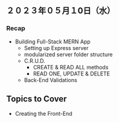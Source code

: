 ## ２０２３年０５月１0日（水）

### Recap
- Building Full-Stack MERN App
    - Setting up Express server
    - modularized server folder structure
    - C.R.U.D.
        - CREATE & READ ALL methods
        - READ ONE, UPDATE & DELETE
    - Back-End Validations

## Topics to Cover
- Creating the Front-End